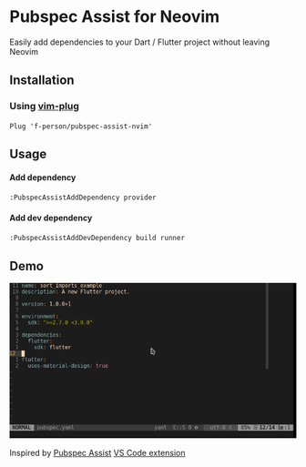 # Pubspec Assist for Neovim
Easily add dependencies to your Dart / Flutter project without leaving Neovim

## Installation
### Using [vim-plug](https://github.com/junegunn/vim-plug)

```vim
Plug 'f-person/pubspec-assist-nvim'
```

## Usage
#### Add dependency
```vim
:PubspecAssistAddDependency provider
```

#### Add dev dependency
```vim
:PubspecAssistAddDevDependency build runner
```

## Demo
![demo](assets/demo.gif?raw=true)

Inspired by [Pubspec Assist](https://github.com/jeroen-meijer/pubspec-assist) [VS Code extension](https://marketplace.visualstudio.com/items?itemName=jeroen-meijer.pubspec-assist)
